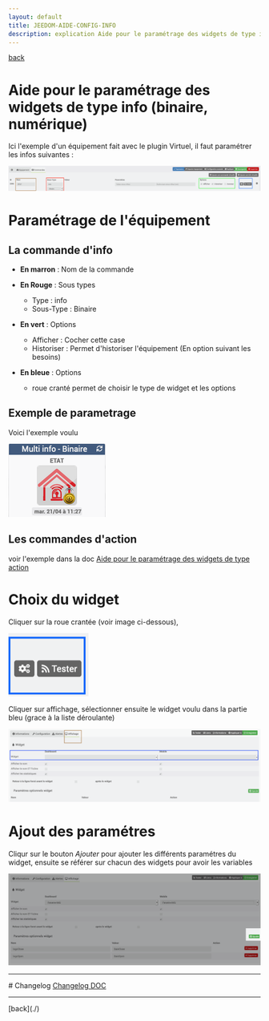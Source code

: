 ```yaml
---
layout: default
title: JEEDOM-AIDE-CONFIG-INFO
description: explication Aide pour le paramétrage des widgets de type info (binaire, numérique)
---
```

[back](./)
# Aide pour le paramétrage des widgets de type info (binaire, numérique)

Ici l'exemple d'un équipement fait avec le plugin Virtuel, il faut paramétrer les infos suivantes :
<p><img src="../img/AIDE_CONFIG_INFO_1.png" alt="Aide 1" /></p>

# Paramétrage de l'équipement

## La commande d'info
* <b>En marron</b> : Nom de la commande

* <b>En Rouge</b> : Sous types
	* Type : info
	* Sous-Type : Binaire

* <b>En vert</b> : Options
    * Afficher : Cocher cette case
    * Historiser : Permet d'historiser l'équipement (En option suivant les besoins)

* <b>En bleue</b> : Options
    * roue cranté permet de choisir le type de widget et les options

## Exemple de parametrage
Voici l'exemple voulu
<p><img src="../img/exemple/d/multi_binaire.png" alt="Résultat" /></p>

## Les commandes d'action
voir l'exemple dans la doc <a href="JEEDOM_AIDE_CONFIG_ACTION.html">Aide pour le paramétrage des widgets de type action</a>

# Choix du widget
Cliquer sur la roue crantée (voir image ci-dessous),
<p><img src="../img/AIDE_CONFIG_INFO_4.png" alt="Aide 4" /></p>

Cliquer sur affichage, sélectionner ensuite le widget voulu dans la partie bleu (grace à la liste déroulante)
<p><img src="../img/AIDE_CONFIG_INFO_2.png" alt="Aide 2" /></p>

# Ajout des paramétres
Cliqur sur le bouton <i>Ajouter</i> pour ajouter les différents paramétres du widget, ensuite se référer sur chacun des widgets pour avoir les variables
<p><img src="../img/AIDE_CONFIG_INFO_3.png" alt="Aide 3" /></p>

<hr />
# Changelog
<a href="https://github.com/JEALG/JEEDOM-Widget_JAG-doc/commits/master">Changelog DOC</a>

<hr />
[back](./)